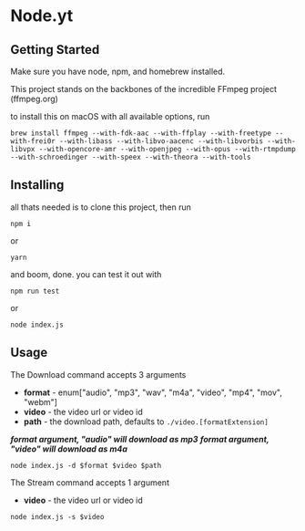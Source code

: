 # Node.yt


## Getting Started

Make sure you have node, npm, and homebrew installed.

This project stands on the backbones of the incredible FFmpeg project (ffmpeg.org)

to install this on macOS with all available options, run

```
brew install ffmpeg --with-fdk-aac --with-ffplay --with-freetype --with-frei0r --with-libass --with-libvo-aacenc --with-libvorbis --with-libvpx --with-opencore-amr --with-openjpeg --with-opus --with-rtmpdump --with-schroedinger --with-speex --with-theora --with-tools

```

## Installing

all thats needed is to clone this project, then run

```
npm i
```

or

```
yarn
```

and boom, done. you can test it out with

```
npm run test
```

or

```
node index.js
```

## Usage

The Download command accepts 3 arguments

* **format** - enum["audio", "mp3", "wav", "m4a", "video", "mp4", "mov", "webm"]
* **video** - the video url or video id
* **path** - the download path, defaults to `./video.[formatExtension]`

***format argument, "audio" will download as mp3***
***format argument, "video" will download as m4a***

```
node index.js -d $format $video $path
```

The Stream command accepts 1 argument

* **video** - the video url or video id

```
node index.js -s $video
```

